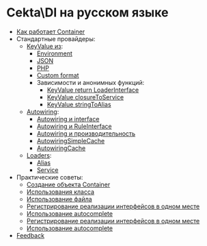 # Cekta\DI на русском языке

* [Как работает Container](container.md)
* Стандартные провайдеры:
    * [KeyValue из](providers/key-value/key-value.md):
        * [Environment](providers/key-value/environment.md)
        * [JSON](providers/key-value/json.md)
        * [PHP](providers/key-value/PHP.md)
        * [Custom format](providers/key-value/custom-format.md)
        * Зависимости и анонимных функций:
            * [KeyValue return LoaderInterface](providers/key-value/loader-interface.md)
            * [KeyValue closureToService](providers/key-value/closureToService.md)
            * [KeyValue stringToAlias](providers/key-value/stringToAlias.md)
    * [Autowiring](providers/autowiring/autowiring.md):
        * [Autowiring и interface](providers/autowiring/interface.md) 
        * [Autowiring и RuleInterface](providers/autowiring/rule-interface.md) 
        * [Autowiring и производительность](providers/autowiring/perfomance.md) 
        * [AutowiringSimpleCache](providers/autowiring/simple-cache.md) 
        * [AutowiringCache](providers/autowiring/cache.md) 
    * [Loaders](loaders.md):
        * [Alias](loaders/alias.md)
        * [Service](loaders/service.md)
* Практические советы:
    * [Создание объекта Container](best-practices/container-creation.md)
    * [Использования класса](best-practices/class.md)
    * [Использование файла](best-practices/file.md)
    * [Регистрирование реализации интерфейсов в одном месте](best-practices/reg-in-one.md)
    * [Использование autocomplete](best-practices/autocomplete.md)
    * [Регистрирование реализации интерфейсов в одном месте](best-practices/reg-in-one.md)
    * [Использование autocomplete](best-practices/autocomplete.md)
 * [Feedback](feedback.md)
